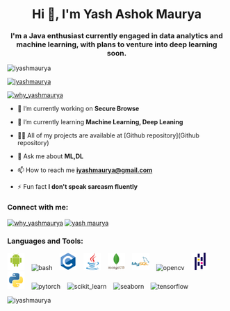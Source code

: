 <h1 align="center">Hi 👋, I'm Yash Ashok Maurya</h1>
<h3 align="center">I'm a Java enthusiast currently engaged in data analytics and machine learning, with plans to venture into deep learning soon.</h3>

<p align="left"> <img src="https://komarev.com/ghpvc/?username=iyashmaurya&label=Profile%20views&color=0e75b6&style=flat" alt="iyashmaurya" /> </p>

<p align="left"> <a href="https://github.com/ryo-ma/github-profile-trophy"><img src="https://github-profile-trophy.vercel.app/?username=iyashmaurya" alt="iyashmaurya" /></a> </p>

<p align="left"> <a href="https://twitter.com/why_yashmaurya" target="blank"><img src="https://img.shields.io/twitter/follow/why_yashmaurya?logo=twitter&style=for-the-badge" alt="why_yashmaurya" /></a> </p>

- 🔭 I’m currently working on **Secure Browse**

- 🌱 I’m currently learning **Machine Learning, Deep Leaning**

- 👨‍💻 All of my projects are available at [Github repository](Github repository)

- 💬 Ask me about **ML,DL**

- 📫 How to reach me **iyashmaurya@gmail.com**

- ⚡ Fun fact **I don't speak sarcasm fluently**

<h3 align="left">Connect with me:</h3>
<p align="left">
  <a href="https://twitter.com/why_yashmaurya" target="blank"><img align="center" src="https://raw.githubusercontent.com/rahuldkjain/github-profile-readme-generator/master/src/images/icons/Social/twitter.svg" alt="why_yashmaurya" height="30" width="40" /></a>
  <a href="https://linkedin.com/in/yash maurya" target="blank"><img align="center" src="https://raw.githubusercontent.com/rahuldkjain/github-profile-readme-generator/master/src/images/icons/Social/linked-in-alt.svg" alt="yash maurya" height="30" width="40" /></a>
</p>

<h3 align="left">Languages and Tools:</h3>
<p align="left"> 
  <img src="https://raw.githubusercontent.com/devicons/devicon/master/icons/android/android-original-wordmark.svg" alt="android" width="40" height="40"/> 
  &nbsp;&nbsp;
  <img src="https://www.vectorlogo.zone/logos/gnu_bash/gnu_bash-icon.svg" alt="bash" width="40" height="40"/> 
  &nbsp;&nbsp;
  <img src="https://raw.githubusercontent.com/devicons/devicon/master/icons/c/c-original.svg" alt="c" width="40" height="40"/> 
  &nbsp;&nbsp;
  <img src="https://raw.githubusercontent.com/devicons/devicon/master/icons/java/java-original.svg" alt="java" width="40" height="40"/> 
  &nbsp;&nbsp;
  <img src="https://raw.githubusercontent.com/devicons/devicon/master/icons/mongodb/mongodb-original-wordmark.svg" alt="mongodb" width="40" height="40"/> 
  &nbsp;&nbsp;
  <img src="https://raw.githubusercontent.com/devicons/devicon/master/icons/mysql/mysql-original-wordmark.svg" alt="mysql" width="40" height="40"/> 
  &nbsp;&nbsp;
  <img src="https://www.vectorlogo.zone/logos/opencv/opencv-icon.svg" alt="opencv" width="40" height="40"/> 
  &nbsp;&nbsp;
  <img src="https://raw.githubusercontent.com/devicons/devicon/2ae2a900d2f041da66e950e4d48052658d850630/icons/pandas/pandas-original.svg" alt="pandas" width="40" height="40"/> 
  &nbsp;&nbsp;
  <img src="https://raw.githubusercontent.com/devicons/devicon/master/icons/python/python-original.svg" alt="python" width="40" height="40"/> 
  &nbsp;&nbsp;
  <img src="https://www.vectorlogo.zone/logos/pytorch/pytorch-icon.svg" alt="pytorch" width="40" height="40"/> 
  &nbsp;&nbsp;
  <img src="https://upload.wikimedia.org/wikipedia/commons/0/05/Scikit_learn_logo_small.svg" alt="scikit_learn" width="40" height="40"/> 
  &nbsp;&nbsp;
  <img src="https://seaborn.pydata.org/_images/logo-mark-lightbg.svg" alt="seaborn" width="40" height="40"/> 
  &nbsp;&nbsp;
  <img src="https://www.vectorlogo.zone/logos/tensorflow/tensorflow-icon.svg" alt="tensorflow" width="40" height="40"/> 
</p>

<p><img align="center" src="https://github-readme-stats.vercel.app/api/top-langs?username=iyashmaurya&show_icons=true&locale=en&layout=compact" alt="iyashmaurya" /></p>
